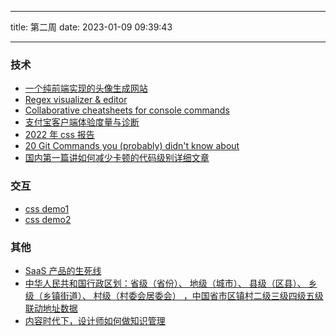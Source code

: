 <!--
 * @Author: try try418@163.com
 * @Date: 2023-01-09 09:39:43
 * @Description:
-->

---

title: 第二周
date: 2023-01-09 09:39:43

---

### 技术

- [一个纯前端实现的头像生成网站](https://vue-color-avatar.vercel.app/)
- [Regex visualizer & editor](https://regex-vis.com/)
- [Collaborative cheatsheets for console commands](https://github.com/tldr-pages/tldr)
- [支付宝客户端体验度量与诊断](https://mp.weixin.qq.com/s/SC2DI2kWveSE1L3aBrP7og)
- [2022 年 css 报告](https://2022.stateofcss.com/zh-Hans/)
- [20 Git Commands you (probably) didn't know about](https://dev.to/lissy93/20-git-commands-you-probably-didnt-know-about-4j4o)
- [国内第一篇讲如何减少卡顿的代码级别详细文章](https://juejin.cn/post/7159807927908302884#heading-0)

### 交互

- [css demo1](https://codepen.io/petegarvin1/pen/YzWBbRx)
- [css demo2](https://codepen.io/flavio_amaral/pen/xxgYGrR)

### 其他

- [SaaS 产品的生死线](https://mp.weixin.qq.com/s/3SNwc2xYrjFM5sHA3etVhA)
- [中华人民共和国行政区划：省级（省份）、 地级（城市）、 县级（区县）、 乡级（乡镇街道）、 村级（村委会居委会） ，中国省市区镇村二级三级四级五级联动地址数据](https://github.com/modood/Administrative-divisions-of-China)
- [内容时代下，设计师如何做知识管理](https://www.zcool.com.cn/article/ZMTQ0NjE2MA==.html)
